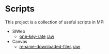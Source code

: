 # Scripts

This project is a collection of useful scripts in MPI

- SIWeb
  - [one-key-rate](https://github.com/MPICP/Scripts/blob/master/siweb/one-key-rate.js) [raw](https://raw.githubusercontent.com/MPICP/Scripts/master/siweb/one-key-rate.js)
- Canvas
  - [rename-downloaded-files](https://github.com/MPICP/Scripts/blob/master/canvas/rename-downloaded-files.sh) [raw](https://raw.githubusercontent.com/MPICP/Scripts/master/canvas/rename-downloaded-files.sh)
